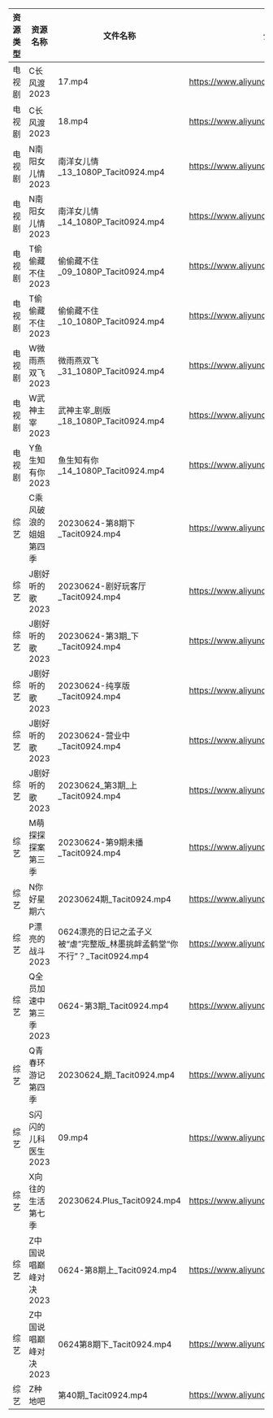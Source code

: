 | 资源类型 | 资源名称          | 文件名称                                             | 分享链接                                      | 更新时间       |
| ---- | ------------- | ------------------------------------------------ | ----------------------------------------- | ---------- |
| 电视剧  | C长风渡2023      | 17.mp4                                           | https://www.aliyundrive.com/s/bgfs3rS69iP | 2023-06-25 |
| 电视剧  | C长风渡2023      | 18.mp4                                           | https://www.aliyundrive.com/s/bgfs3rS69iP | 2023-06-25 |
| 电视剧  | N南阳女儿情2023    | 南洋女儿情_13_1080P_Tacit0924.mp4                     | https://www.aliyundrive.com/s/XAjYPaTqKTn | 2023-06-25 |
| 电视剧  | N南阳女儿情2023    | 南洋女儿情_14_1080P_Tacit0924.mp4                     | https://www.aliyundrive.com/s/XAjYPaTqKTn | 2023-06-25 |
| 电视剧  | T偷偷藏不住2023    | 偷偷藏不住_09_1080P_Tacit0924.mp4                     | https://www.aliyundrive.com/s/sB1bYRHhUHf | 2023-06-25 |
| 电视剧  | T偷偷藏不住2023    | 偷偷藏不住_10_1080P_Tacit0924.mp4                     | https://www.aliyundrive.com/s/sB1bYRHhUHf | 2023-06-25 |
| 电视剧  | W微雨燕双飞2023    | 微雨燕双飞_31_1080P_Tacit0924.mp4                     | https://www.aliyundrive.com/s/Uvq8Q8wJXgg | 2023-06-25 |
| 电视剧  | W武神主宰2023     | 武神主宰_剧版_18_1080P_Tacit0924.mp4                   | https://www.aliyundrive.com/s/ob4cvT33feM | 2023-06-25 |
| 电视剧  | Y鱼生知有你2023    | 鱼生知有你_14_1080P_Tacit0924.mp4                     | https://www.aliyundrive.com/s/PtcvTV9b9k4 | 2023-06-25 |
| 综艺   | C乘风破浪的姐姐第四季   | 20230624-第8期下_Tacit0924.mp4                      | https://www.aliyundrive.com/s/PtzrForHMqQ | 2023-06-25 |
| 综艺   | J剧好听的歌2023    | 20230624-剧好玩客厅_Tacit0924.mp4                     | https://www.aliyundrive.com/s/ycqKrd2BVHK | 2023-06-25 |
| 综艺   | J剧好听的歌2023    | 20230624-第3期_下_Tacit0924.mp4                     | https://www.aliyundrive.com/s/ycqKrd2BVHK | 2023-06-25 |
| 综艺   | J剧好听的歌2023    | 20230624-纯享版_Tacit0924.mp4                       | https://www.aliyundrive.com/s/ycqKrd2BVHK | 2023-06-25 |
| 综艺   | J剧好听的歌2023    | 20230624-营业中_Tacit0924.mp4                       | https://www.aliyundrive.com/s/ycqKrd2BVHK | 2023-06-25 |
| 综艺   | J剧好听的歌2023    | 20230624_第3期_上_Tacit0924.mp4                     | https://www.aliyundrive.com/s/ycqKrd2BVHK | 2023-06-25 |
| 综艺   | M萌探探探案第三季     | 20230624-第9期未播_Tacit0924.mp4                     | https://www.aliyundrive.com/s/S7KWk25DgnD | 2023-06-25 |
| 综艺   | N你好星期六        | 20230624期_Tacit0924.mp4                          | https://www.aliyundrive.com/s/QGPr3eRo3pE | 2023-06-25 |
| 综艺   | P漂亮的战斗2023    | 0624漂亮的日记之孟子义被“虐”完整版_林墨挑衅孟鹤堂“你不行”？_Tacit0924.mp4 | https://www.aliyundrive.com/s/4dnj9Y3gcW1 | 2023-06-25 |
| 综艺   | Q全员加速中第三季2023 | 0624-第3期_Tacit0924.mp4                           | https://www.aliyundrive.com/s/FvT7oNH6GCT | 2023-06-25 |
| 综艺   | Q青春环游记第四季     | 20230624_期_Tacit0924.mp4                         | https://www.aliyundrive.com/s/YcPwXPmrXec | 2023-06-25 |
| 综艺   | S闪闪的儿科医生2023  | 09.mp4                                           | https://www.aliyundrive.com/s/dNbXNnsnN8c | 2023-06-25 |
| 综艺   | X向往的生活第七季     | 20230624.Plus_Tacit0924.mp4                      | https://www.aliyundrive.com/s/82ytPLytcAd | 2023-06-25 |
| 综艺   | Z中国说唱巅峰对决2023 | 0624-第8期上_Tacit0924.mp4                          | https://www.aliyundrive.com/s/FyoCs3Ew7BN | 2023-06-25 |
| 综艺   | Z中国说唱巅峰对决2023 | 0624第8期下_Tacit0924.mp4                           | https://www.aliyundrive.com/s/FyoCs3Ew7BN | 2023-06-25 |
| 综艺   | Z种地吧          | 第40期_Tacit0924.mp4                               | https://www.aliyundrive.com/s/X646VT8wnFZ | 2023-06-25 |
